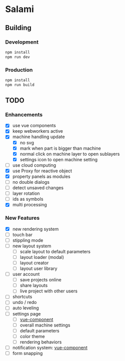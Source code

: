# Salami

## Building

### Development

```bash
npm install
npm run dev
```

### Production

```bash
npm install
npm run build
```

## TODO

### Enhancements

- [x] use vue components
- [x] keep webworkers active
- [x] machine handling update
  - [x] no svg
  - [x] mark when part is bigger than machine
  - [x] normal click on machine layer to open sublayers
  - [x] settings icon to open machine setting
- [ ] use cloud computing
- [x] use Proxy for reactive object
- [x] property panels as modules
- [ ] no double dialogs
- [ ] detect unsaved changes
- [ ] layer rotation
- [ ] ids as symbols
- [x] multi processing

### New Features

- [x] new rendering system
- [ ] touch bar
- [ ] stippling mode
- [ ] new layout system
  - [ ] scale layout to default parameters
  - [ ] layout loader (modal)
  - [ ] layout creator
  - [ ] layout user library
- [ ] user account
  - [ ] save projects online
  - [ ] share layouts
  - [ ] live project with other users
- [ ] shortcuts
- [ ] undo / redo
- [ ] auto leveling
- [ ] settings page
  - [ ] [vue-component](https://github.com/euvl/vue-js-modal)
  - [ ] overall machine settings
  - [ ] default parameters
  - [ ] color theme
  - [ ] rendering behaviors
- [ ] notification system: [vue-component](https://github.com/euvl/vue-notification)
- [ ] form snapping
